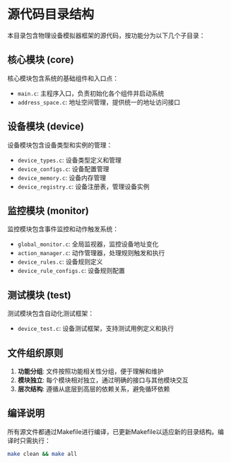 # 源代码目录结构

本目录包含物理设备模拟器框架的源代码，按功能分为以下几个子目录：

## 核心模块 (core)

核心模块包含系统的基础组件和入口点：

- `main.c`: 主程序入口，负责初始化各个组件并启动系统
- `address_space.c`: 地址空间管理，提供统一的地址访问接口

## 设备模块 (device)

设备模块包含设备类型和实例的管理：

- `device_types.c`: 设备类型定义和管理
- `device_configs.c`: 设备配置管理
- `device_memory.c`: 设备内存管理
- `device_registry.c`: 设备注册表，管理设备实例

## 监控模块 (monitor)

监控模块包含事件监控和动作触发系统：

- `global_monitor.c`: 全局监视器，监控设备地址变化
- `action_manager.c`: 动作管理器，处理规则触发和执行
- `device_rules.c`: 设备规则定义
- `device_rule_configs.c`: 设备规则配置

## 测试模块 (test)

测试模块包含自动化测试框架：

- `device_test.c`: 设备测试框架，支持测试用例定义和执行

## 文件组织原则

1. **功能分组**: 文件按照功能相关性分组，便于理解和维护
2. **模块独立**: 每个模块相对独立，通过明确的接口与其他模块交互
3. **层次结构**: 遵循从底层到高层的依赖关系，避免循环依赖

## 编译说明

所有源文件都通过Makefile进行编译，已更新Makefile以适应新的目录结构。编译时只需执行：

```bash
make clean && make all
``` 